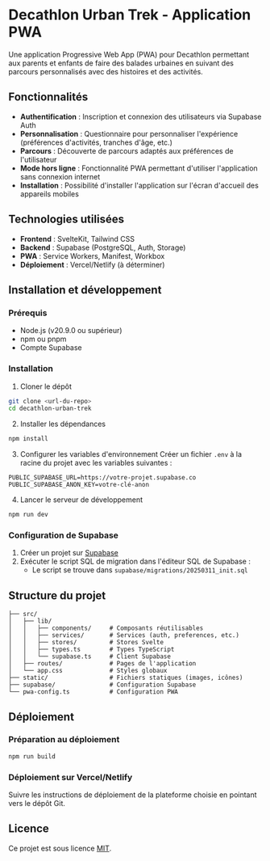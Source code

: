 # Decathlon Urban Trek - Application PWA

Une application Progressive Web App (PWA) pour Decathlon permettant aux parents et enfants de faire des balades urbaines en suivant des parcours personnalisés avec des histoires et des activités.

## Fonctionnalités

- **Authentification** : Inscription et connexion des utilisateurs via Supabase Auth
- **Personnalisation** : Questionnaire pour personnaliser l'expérience (préférences d'activités, tranches d'âge, etc.)
- **Parcours** : Découverte de parcours adaptés aux préférences de l'utilisateur
- **Mode hors ligne** : Fonctionnalité PWA permettant d'utiliser l'application sans connexion internet
- **Installation** : Possibilité d'installer l'application sur l'écran d'accueil des appareils mobiles

## Technologies utilisées

- **Frontend** : SvelteKit, Tailwind CSS
- **Backend** : Supabase (PostgreSQL, Auth, Storage)
- **PWA** : Service Workers, Manifest, Workbox
- **Déploiement** : Vercel/Netlify (à déterminer)

## Installation et développement

### Prérequis

- Node.js (v20.9.0 ou supérieur)
- npm ou pnpm
- Compte Supabase

### Installation

1. Cloner le dépôt
```bash
git clone <url-du-repo>
cd decathlon-urban-trek
```

2. Installer les dépendances
```bash
npm install
```

3. Configurer les variables d'environnement
Créer un fichier `.env` à la racine du projet avec les variables suivantes :
```
PUBLIC_SUPABASE_URL=https://votre-projet.supabase.co
PUBLIC_SUPABASE_ANON_KEY=votre-clé-anon
```

4. Lancer le serveur de développement
```bash
npm run dev
```

### Configuration de Supabase

1. Créer un projet sur [Supabase](https://supabase.com)
2. Exécuter le script SQL de migration dans l'éditeur SQL de Supabase :
   - Le script se trouve dans `supabase/migrations/20250311_init.sql`

## Structure du projet

```
├── src/
│   ├── lib/
│   │   ├── components/     # Composants réutilisables
│   │   ├── services/       # Services (auth, preferences, etc.)
│   │   ├── stores/         # Stores Svelte
│   │   ├── types.ts        # Types TypeScript
│   │   └── supabase.ts     # Client Supabase
│   ├── routes/             # Pages de l'application
│   └── app.css             # Styles globaux
├── static/                 # Fichiers statiques (images, icônes)
├── supabase/               # Configuration Supabase
└── pwa-config.ts           # Configuration PWA
```

## Déploiement

### Préparation au déploiement

```bash
npm run build
```

### Déploiement sur Vercel/Netlify

Suivre les instructions de déploiement de la plateforme choisie en pointant vers le dépôt Git.

## Licence

Ce projet est sous licence [MIT](LICENSE).
